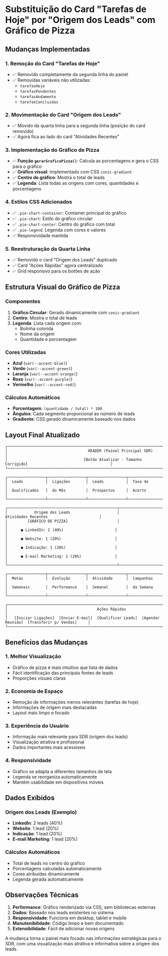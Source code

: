 # Substituição do Card "Tarefas de Hoje" por "Origem dos Leads" com Gráfico de Pizza

## Mudanças Implementadas

### 1. **Remoção do Card "Tarefas de Hoje"**
- ✅ Removido completamente da segunda linha do painel
- ✅ Removidas variáveis não utilizadas:
  - `tarefasHoje`
  - `tarefasPendentes`
  - `tarefasAndamento`
  - `tarefasConcluidas`

### 2. **Movimentação do Card "Origem dos Leads"**
- ✅ Movido da quarta linha para a segunda linha (posição do card removido)
- ✅ Agora fica ao lado do card "Atividades Recentes"

### 3. **Implementação do Gráfico de Pizza**
- ✅ **Função `gerarGraficoPizza()`**: Calcula as porcentagens e gera o CSS para o gráfico
- ✅ **Gráfico visual**: Implementado com CSS `conic-gradient`
- ✅ **Centro do gráfico**: Mostra o total de leads
- ✅ **Legenda**: Lista todas as origens com cores, quantidades e porcentagens

### 4. **Estilos CSS Adicionados**
- ✅ `.pie-chart-container`: Container principal do gráfico
- ✅ `.pie-chart`: Estilo do gráfico circular
- ✅ `.pie-chart-center`: Centro do gráfico com total
- ✅ `.pie-legend`: Legenda com cores e valores
- ✅ Responsividade mantida

### 5. **Reestruturação da Quarta Linha**
- ✅ Removido o card "Origem dos Leads" duplicado
- ✅ Card "Ações Rápidas" agora centralizado
- ✅ Grid responsivo para os botões de ação

## Estrutura Visual do Gráfico de Pizza

### Componentes
1. **Gráfico Circular**: Gerado dinamicamente com `conic-gradient`
2. **Centro**: Mostra o total de leads
3. **Legenda**: Lista cada origem com:
   - Bolinha colorida
   - Nome da origem
   - Quantidade e porcentagem

### Cores Utilizadas
- **Azul** (`var(--accent-blue)`)
- **Verde** (`var(--accent-green)`)
- **Laranja** (`var(--accent-orange)`)
- **Roxo** (`var(--accent-purple)`)
- **Vermelho** (`var(--accent-red)`)

### Cálculos Automáticos
- **Porcentagem**: `(quantidade / total) * 100`
- **Ângulos**: Cada segmento proporcional ao número de leads
- **Gradiente**: CSS gerado dinamicamente baseado nos dados

## Layout Final Atualizado

```
┌─────────────────────────────────────────────────────────────────────────────────────────────────────────────┐
│                                    HEADER (Painel Principal SDR)                                            │
│                                  [Botão Atualizar - Tamanho Corrigido]                                     │
└─────────────────────────────────────────────────────────────────────────────────────────────────────────────┘

┌─────────────────┬─────────────────┬─────────────────┬─────────────────┐
│  Leads          │  Ligações       │  Leads          │  Taxa de        │
│  Qualificados   │  do Mês         │  Prospectos     │  Acerto         │
└─────────────────┴─────────────────┴─────────────────┴─────────────────┘

┌─────────────────────────────────────────────────┬─────────────────────────────────────────────────────────┐
│            Origem dos Leads                     │              Atividades Recentes                       │
│         [GRÁFICO DE PIZZA]                      │                                                         │
│      ● LinkedIn: 2 (40%)                       │                                                         │
│      ● Website: 1 (20%)                        │                                                         │
│      ● Indicação: 1 (20%)                      │                                                         │
│      ● E-mail Marketing: 1 (20%)               │                                                         │
└─────────────────────────────────────────────────┴─────────────────────────────────────────────────────────┘

┌─────────────────┬─────────────────┬─────────────────┬─────────────────┐
│  Metas          │  Evolução       │  Atividade      │  Campanhas      │
│  Semanais       │  Performance    │  Semanal        │  da Semana      │
└─────────────────┴─────────────────┴─────────────────┴─────────────────┘

┌─────────────────────────────────────────────────────────────────────────────────────────────────────────────┐
│                                        Ações Rápidas                                                       │
│   [Iniciar Ligações]  [Enviar E-mail]  [Qualificar Leads]  [Agendar Reunião]  [Transferir p/ Vendas]     │
└─────────────────────────────────────────────────────────────────────────────────────────────────────────────┘
```

## Benefícios das Mudanças

### 1. **Melhor Visualização**
- Gráfico de pizza é mais intuitivo que lista de dados
- Fácil identificação das principais fontes de leads
- Proporções visuais claras

### 2. **Economia de Espaço**
- Remoção de informações menos relevantes (tarefas de hoje)
- Informações de origem mais destacadas
- Layout mais limpo e focado

### 3. **Experiência do Usuário**
- Informação mais relevante para SDR (origem dos leads)
- Visualização atrativa e profissional
- Dados importantes mais acessíveis

### 4. **Responsividade**
- Gráfico se adapta a diferentes tamanhos de tela
- Legenda se reorganiza automaticamente
- Mantém usabilidade em dispositivos móveis

## Dados Exibidos

### Origem dos Leads (Exemplo)
- **LinkedIn**: 2 leads (40%)
- **Website**: 1 lead (20%)
- **Indicação**: 1 lead (20%)
- **E-mail Marketing**: 1 lead (20%)

### Cálculos Automáticos
- Total de leads no centro do gráfico
- Porcentagens calculadas automaticamente
- Cores atribuídas dinamicamente
- Legenda gerada automaticamente

## Observações Técnicas

1. **Performance**: Gráfico renderizado via CSS, sem bibliotecas externas
2. **Dados**: Baseado nos leads existentes no sistema
3. **Responsividade**: Funciona em desktop, tablet e mobile
4. **Manutenibilidade**: Código limpo e bem documentado
5. **Extensibilidade**: Fácil de adicionar novas origens

A mudança torna o painel mais focado nas informações estratégicas para o SDR, com uma visualização mais atrativa e informativa sobre a origem dos leads.
